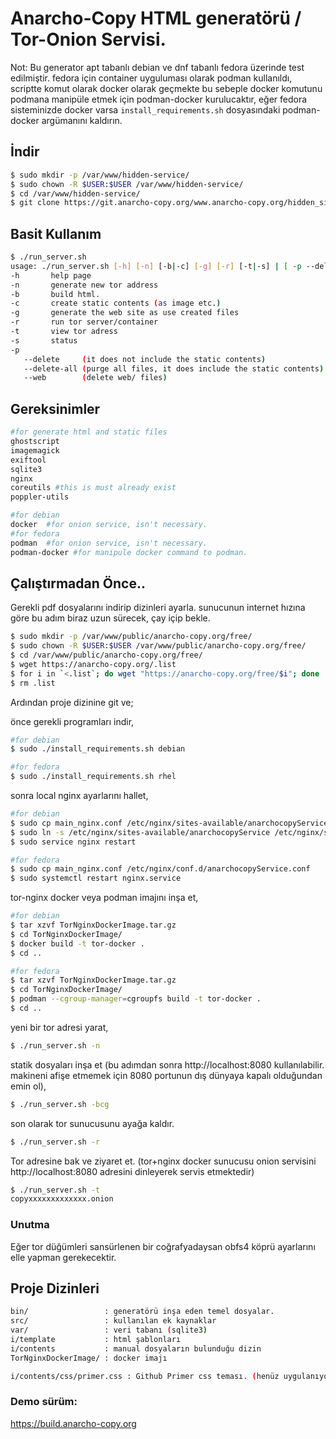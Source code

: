 # Anarcho-Copy HTML generatörü / Tor-Onion Servisi.

Not: Bu generator apt tabanlı debian ve dnf tabanlı fedora üzerinde test edilmiştir. fedora için container uyguluması olarak podman kullanıldı, scriptte komut olarak docker olarak geçmekte bu sebeple docker komutunu podmana manipüle etmek için podman-docker kurulucaktır, eğer fedora sisteminizde docker varsa `install_requirements.sh` dosyasındaki podman-docker argümanını kaldırın.

## İndir

```bash
$ sudo mkdir -p /var/www/hidden-service/
$ sudo chown -R $USER:$USER /var/www/hidden-service/
$ cd /var/www/hidden-service/
$ git clone https://git.anarcho-copy.org/www.anarcho-copy.org/hidden_site_generator.git
```



## Basit Kullanım
```bash
$ ./run_server.sh 
usage: ./run_server.sh [-h] [-n] [-b|-c] [-g] [-r] [-t|-s] | [ -p --delete | --delete-all | --web ]
-h       help page
-n       generate new tor address
-b       build html.
-c       create static contents (as image etc.)
-g       generate the web site as use created files
-r       run tor server/container
-t       view tor adress
-s       status
-p
   --delete     (it does not include the static contents)
   --delete-all (purge all files, it does include the static contents)
   --web        (delete web/ files)
```

## Gereksinimler
```bash
#for generate html and static files 
ghostscript
imagemagick
exiftool
sqlite3
nginx
coreutils #this is must already exist
poppler-utils

#for debian
docker  #for onion service, isn't necessary.
#for fedora
podman  #for onion service, isn't necessary.
podman-docker #for manipule docker command to podman.
```


## Çalıştırmadan Önce..

Gerekli pdf dosyalarını indirip dizinleri ayarla.
sunucunun internet hızına göre bu adım biraz uzun sürecek, çay içip bekle.

```bash
$ sudo mkdir -p /var/www/public/anarcho-copy.org/free/
$ sudo chown -R $USER:$USER /var/www/public/anarcho-copy.org/free/
$ cd /var/www/public/anarcho-copy.org/free/
$ wget https://anarcho-copy.org/.list
$ for i in `<.list`; do wget "https://anarcho-copy.org/free/$i"; done
$ rm .list
```

Ardından proje dizinine git ve;

önce gerekli programları indir,

```bash
#for debian
$ sudo ./install_requirements.sh debian

#for fedora
$ sudo ./install_requirements.sh rhel
```


sonra local nginx ayarlarını hallet,
```bash
#for debian
$ sudo cp main_nginx.conf /etc/nginx/sites-available/anarchocopyService
$ sudo ln -s /etc/nginx/sites-available/anarchocopyService /etc/nginx/sites-enabled/anarchocopyService
$ sudo service nginx restart

#for fedora
$ sudo cp main_nginx.conf /etc/nginx/conf.d/anarchocopyService.conf
$ sudo systemctl restart nginx.service
```


tor-nginx docker veya podman imajını inşa et,

```bash
#for debian
$ tar xzvf TorNginxDockerImage.tar.gz
$ cd TorNginxDockerImage/
$ docker build -t tor-docker .
$ cd ..

#for fedora
$ tar xzvf TorNginxDockerImage.tar.gz
$ cd TorNginxDockerImage/
$ podman --cgroup-manager=cgroupfs build -t tor-docker .
$ cd ..
```


yeni bir tor adresi yarat,

```bash
$ ./run_server.sh -n
```


statik dosyaları inşa et (bu adımdan sonra http://localhost:8080 kullanılabilir. makineni afişe etmemek için 8080 portunun dış dünyaya kapalı olduğundan emin ol),

```bash
$ ./run_server.sh -bcg
```


son olarak tor sunucusunu ayağa kaldır.

```bash
$ ./run_server.sh -r
```

Tor adresine bak ve ziyaret et. (tor+nginx docker sunucusu onion servisini http://localhost:8080 adresini dinleyerek servis etmektedir)
```bash
$ ./run_server.sh -t
copyxxxxxxxxxxxxx.onion
```

### Unutma

Eğer tor düğümleri sansürlenen bir coğrafyadaysan obfs4 köprü ayarlarını elle yapman gerekecektir.


## Proje Dizinleri

```bash
bin/                 : generatörü inşa eden temel dosyalar.
src/                 : kullanılan ek kaynaklar
var/                 : veri tabanı (sqlite3)
i/template           : html şablonları
i/contents           : manual dosyaların bulunduğu dizin
TorNginxDockerImage/ : docker imajı

i/contents/css/primer.css : Github Primer css teması. (henüz uygulanıyor)
```

### Demo sürüm:

https://build.anarcho-copy.org
